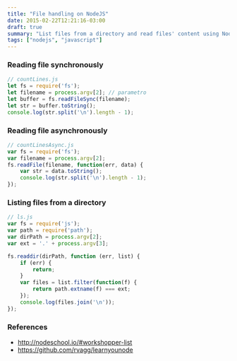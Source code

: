 ```yaml
---
title: "File handling on NodeJS"
date: 2015-02-22T12:21:16-03:00
draft: true
summary: "List files from a directory and read files' content using NodeJS."
tags: ["nodejs", "javascript"]
---
```


### Reading file synchronously
```js
// countLines.js
let fs = require('fs');
let filename = process.argv[2]; // parametro
let buffer = fs.readFileSync(filename);
let str = buffer.toString();
console.log(str.split('\n').length - 1);
```

### Reading file asynchronously
```js
// countLinesAsync.js
var fs = require('fs');
var filename = process.argv[2];
fs.readFile(filename, function(err, data) {
    var str = data.toString();
    console.log(str.split('\n').length - 1);
});
```

### Listing files from a directory
```js
// ls.js
var fs = require('js');
var path = require('path');
var dirPath = process.argv[2];
var ext = '.' + process.argv[3];

fs.readdir(dirPath, function (err, list) {
    if (err) {
        return;
    }
    var files = list.filter(function(f) {
        return path.extname(f) === ext;
    });
    console.log(files.join('\n'));
});
```

### References
* http://nodeschool.io/#workshopper-list
* https://github.com/rvagg/learnyounode